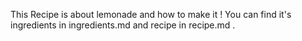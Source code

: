 This Recipe is about lemonade and how to make it ! You can find it's ingredients in ingredients.md and recipe in recipe.md .
